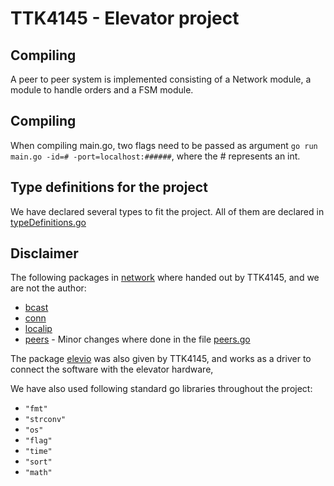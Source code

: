# TTK4145 - Elevator project

## Compiling
A peer to peer system is implemented consisting of a Network module, a module to handle orders and a FSM module.

## Compiling
When compiling main.go, two flags need to be passed as argument `go run main.go -id=# -port=localhost:######`, where the # represents an int.

## Type definitions for the project
We have declared several types to fit the project. All of them are declared in [typeDefinitions.go](https://github.com/IngeborgE/Elevator/blob/master/project/typeDefinitions/typeDefinitions.go)

## Disclaimer
The following packages in [network](./network) where handed out by TTK4145, and we are not the author:
- [bcast](./network/bcast)
- [conn](./network/conn)
- [localip](./network/localip)
- [peers](./network/peers) - Minor changes where done in the file [peers.go](./network/peers/peers.go)

The package [elevio](./elevio) was also given by TTK4145, and works as a driver to connect the software with the elevator hardware,

We have also used following standard go libraries throughout the project:
- `"fmt"`
- `"strconv"`
- `"os"`
- `"flag"`
- `"time"`
- `"sort"`
- `"math"`
